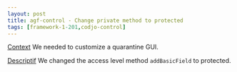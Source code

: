```yaml
---
layout: post
title: agf-control - Change private method to protected
tags: [framework-1-201,codjo-control]
---
```

<u>Context</u>
We needed to customize a quarantine GUI.

<u>Descriptif</u>
We changed the access level method ```addBasicField``` to protected.
